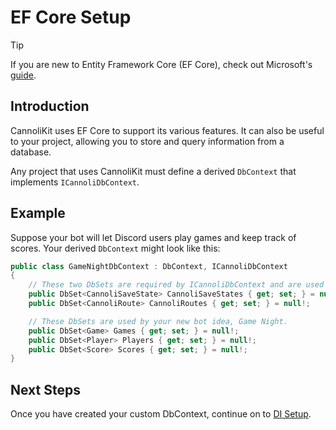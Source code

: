 # EF Core Setup

> [!TIP]
> If you are new to Entity Framework Core (EF Core), check out Microsoft's [guide](https://learn.microsoft.com/en-us/ef/core/).

## Introduction
CannoliKit uses EF Core to support its various features. It can also be useful to your project, allowing you to store and query information from a database. 

Any project that uses CannoliKit must define a derived `DbContext` that implements `ICannoliDbContext`.

## Example

Suppose your bot will let Discord users play games and keep track of scores. Your derived `DbContext` might look like this:

```csharp
public class GameNightDbContext : DbContext, ICannoliDbContext
{
    // These two DbSets are required by ICannoliDbContext and are used by CannoliKit.
    public DbSet<CannoliSaveState> CannoliSaveStates { get; set; } = null!;
    public DbSet<CannoliRoute> CannoliRoutes { get; set; } = null!;

    // These DbSets are used by your new bot idea, Game Night.
    public DbSet<Game> Games { get; set; } = null!;
    public DbSet<Player> Players { get; set; } = null!;
    public DbSet<Score> Scores { get; set; } = null!;
}
```

## Next Steps
Once you have created your custom DbContext, continue on to [DI Setup](dependency-injection.md).